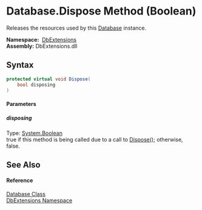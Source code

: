 Database.Dispose Method (Boolean)
=================================
Releases the resources used by this [Database][1] instance.

  **Namespace:**  [DbExtensions][2]  
  **Assembly:** DbExtensions.dll

Syntax
------

```csharp
protected virtual void Dispose(
	bool disposing
)
```

#### Parameters

##### *disposing*
Type: [System.Boolean][3]  
 true if this method is being called due to a call to [Dispose()][4]; otherwise, false.


See Also
--------

#### Reference
[Database Class][1]  
[DbExtensions Namespace][2]  

[1]: README.md
[2]: ../README.md
[3]: http://msdn.microsoft.com/en-us/library/a28wyd50
[4]: Dispose.md
